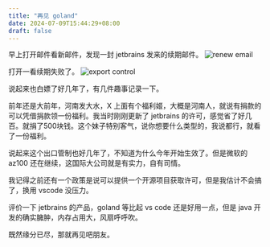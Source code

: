 ```yaml
---
title: "再见 goland"
date: 2024-07-09T15:44:29+08:00
draft: false
---
```


早上打开邮件看新邮件，发现一封 jetbrains 发来的续期邮件。
![renew email](https://blog.871116.xyz/pics/jet.brains.email.png)
    
打开一看续期失败了。
![export control](https://blog.871116.xyz/pics/see.you.jetbrains.png)

说起来也白嫖了好几年了，有几件趣事记录一下。

前年还是大前年，河南发大水，X 上面有个福利姬，大概是河南人，就说有捐款的可以凭借捐款领一份福利。我当时刚刚更新了 jetbrains 的许可，感觉省了好几百。就捐了500块钱。这个妹子特别客气，说你想要什么类型的，我说都行，就看了一份福利。

说起来这个出口管制也好几年了，不知道为什么今年开始生效了。但是微软的 az100 还在继续，这国际大公司就是有实力，自有司情。

我记得之前还有一个政策是说可以提供一个开源项目获取许可，但是我估计不会搞了，换用 vscode 没压力。

评价一下 jetbrains 的产品，goland 等比起 vs code 还是好用一点，但是 java 开发的确实臃肿，内存占用大，风扇呼呼吹。

既然缘分已尽，那就再见吧朋友。
